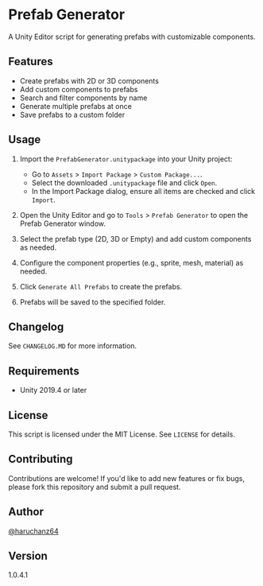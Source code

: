 # Prefab Generator

A Unity Editor script for generating prefabs with customizable components.

## Features

- Create prefabs with 2D or 3D components
- Add custom components to prefabs
- Search and filter components by name
- Generate multiple prefabs at once
- Save prefabs to a custom folder

## Usage

1. Import the `PrefabGenerator.unitypackage` into your Unity project:
   - Go to `Assets` > `Import Package` > `Custom Package...`.
   - Select the downloaded `.unitypackage` file and click `Open`.
   - In the Import Package dialog, ensure all items are checked and click `Import`.
   
2. Open the Unity Editor and go to `Tools` > `Prefab Generator` to open the Prefab Generator window.
3. Select the prefab type (2D, 3D or Empty) and add custom components as needed.
4. Configure the component properties (e.g., sprite, mesh, material) as needed.
5. Click `Generate All Prefabs` to create the prefabs.
6. Prefabs will be saved to the specified folder.

## Changelog
See ``CHANGELOG.MD`` for more information.

## Requirements

- Unity 2019.4 or later
## License

This script is licensed under the MIT License. See `LICENSE` for details.

## Contributing

Contributions are welcome! If you'd like to add new features or fix bugs, please fork this repository and submit a pull request.

## Author

[@haruchanz64](https://github.com/haruchanz64)

## Version

1.0.4.1
